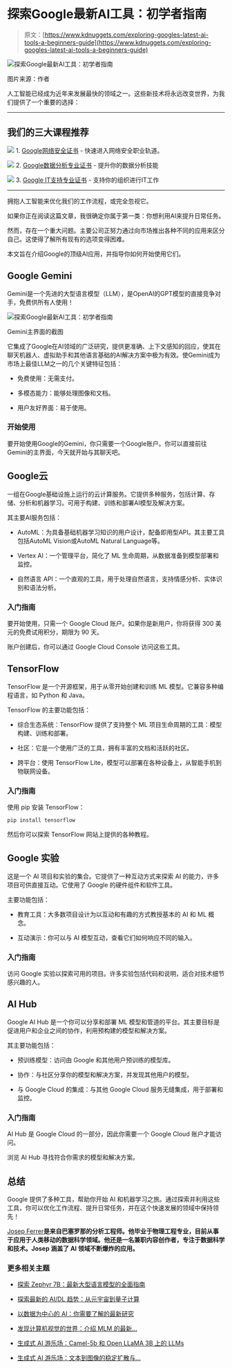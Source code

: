 # 探索Google最新AI工具：初学者指南

> 原文：[https://www.kdnuggets.com/exploring-googles-latest-ai-tools-a-beginners-guide](https://www.kdnuggets.com/exploring-googles-latest-ai-tools-a-beginners-guide)

![探索Google最新AI工具：初学者指南](../Images/a0fb237ea53b3591524e3cc6d8454eb1.png)

图片来源：作者

人工智能已经成为近年来发展最快的领域之一。这些新技术将永远改变世界，为我们提供了一个重要的选择：

* * *

## 我们的三大课程推荐

![](../Images/0244c01ba9267c002ef39d4907e0b8fb.png) 1\. [Google网络安全证书](https://www.kdnuggets.com/google-cybersecurity) - 快速进入网络安全职业轨道。

![](../Images/e225c49c3c91745821c8c0368bf04711.png) 2\. [Google数据分析专业证书](https://www.kdnuggets.com/google-data-analytics) - 提升你的数据分析技能

![](../Images/0244c01ba9267c002ef39d4907e0b8fb.png) 3\. [Google IT支持专业证书](https://www.kdnuggets.com/google-itsupport) - 支持你的组织进行IT工作

* * *

拥抱人工智能来优化我们的工作流程，或完全忽视它。

如果你正在阅读这篇文章，我很确定你属于第一类：你想利用AI来提升日常任务。

然而，存在一个重大问题。主要公司正努力通过向市场推出各种不同的应用来区分自己。这使得了解所有现有的选项变得困难。

本文旨在介绍Google的顶级AI应用，并指导你如何开始使用它们。

## Google Gemini

Gemini是一个先进的大型语言模型（LLM），是OpenAI的GPT模型的直接竞争对手，免费供所有人使用！

![探索Google最新AI工具：初学者指南](../Images/9d3c275d0504e69f425312775aff4ddf.png)

Gemini主界面的截图

它集成了Google在AI领域的广泛研究，提供更准确、上下文感知的回应，使其在聊天机器人、虚拟助手和其他语言基础的AI解决方案中极为有效。使Gemini成为市场上最佳LLM之一的几个关键特征包括：

+   免费使用：无需支付。

+   多模态能力：能够处理图像和文档。

+   用户友好界面：易于使用。

### 开始使用

要开始使用Google的Gemini，你只需要一个Google账户。你可以直接前往Gemini的主界面，今天就开始与其聊天吧。

## Google云

一组在Google基础设施上运行的云计算服务。它提供多种服务，包括计算、存储、分析和机器学习。可用于构建、训练和部署AI模型及解决方案。

其主要AI服务包括：

+   AutoML：为具备基础机器学习知识的用户设计，配备即用型API。其主要工具包括AutoML Vision或AutoML Natural Language等。

+   Vertex AI：一个管理平台，简化了 ML 生命周期，从数据准备到模型部署和监控。

+   自然语言 API：一个直观的工具，用于处理自然语言，支持情感分析、实体识别和语法分析。

### 入门指南

要开始使用，只需一个 Google Cloud 账户。如果你是新用户，你将获得 300 美元的免费试用积分，期限为 90 天。

账户创建后，你可以通过 Google Cloud Console 访问这些工具。

## TensorFlow

TensorFlow 是一个开源框架，用于从零开始创建和训练 ML 模型。它兼容多种编程语言，如 Python 和 Java。

TensorFlow 的主要功能包括：

+   综合生态系统：TensorFlow 提供了支持整个 ML 项目生命周期的工具：模型构建、训练和部署。

+   社区：它是一个使用广泛的工具，拥有丰富的文档和活跃的社区。

+   跨平台：使用 TensorFlow Lite，模型可以部署在各种设备上，从智能手机到物联网设备。

### 入门指南

使用 pip 安装 TensorFlow：

```py
pip install tensorflow
```

然后你可以探索 TensorFlow 网站上提供的各种教程。

## Google 实验

这是一个 AI 项目和实验的集合。它提供了一种互动方式来探索 AI 的能力，许多项目可供直接互动。它使用了 Google 的硬件组件和软件工具。

主要功能包括：

+   教育工具：大多数项目设计为以互动和有趣的方式教授基本的 AI 和 ML 概念。

+   互动演示：你可以与 AI 模型互动，查看它们如何响应不同的输入。

### 入门指南

访问 Google 实验以探索可用的项目。许多实验包括代码和说明，适合对技术细节感兴趣的人。

## AI Hub

Google AI Hub 是一个你可以分享和部署 ML 模型和管道的平台。其主要目标是促进用户和企业之间的协作，利用预构建的模型和解决方案。

其主要功能包括：

+   预训练模型：访问由 Google 和其他用户预训练的模型库。

+   协作：与社区分享你的模型和解决方案，并发现其他用户的模型。

+   与 Google Cloud 的集成：与其他 Google Cloud 服务无缝集成，用于部署和监控。

### 入门指南

AI Hub 是 Google Cloud 的一部分，因此你需要一个 Google Cloud 账户才能访问。

浏览 AI Hub 寻找符合你需求的模型和解决方案。

## 总结

Google 提供了多种工具，帮助你开始 AI 和机器学习之旅。通过探索并利用这些工具，你可以优化工作流程、提升日常任务，并在这个快速发展的领域中保持领先！

**[](https://www.linkedin.com/in/josep-ferrer-sanchez/)**[Josep Ferrer](https://www.linkedin.com/in/josep-ferrer-sanchez)**是来自巴塞罗那的分析工程师。他毕业于物理工程专业，目前从事于应用于人类移动的数据科学领域。他还是一名兼职内容创作者，专注于数据科学和技术。Josep 涵盖了 AI 领域不断爆炸的应用。**

### 更多相关主题

+   [探索 Zephyr 7B：最新大型语言模型的全面指南](https://www.kdnuggets.com/exploring-the-zephyr-7b-a-comprehensive-guide-to-the-latest-large-language-model)

+   [探索最新的 AI/DL 趋势：从元宇宙到量子计算](https://www.kdnuggets.com/2023/07/exploring-latest-trends-aidl-metaverse-quantum-computing.html)

+   [以数据为中心的 AI：你需要了解的最新研究](https://www.kdnuggets.com/2022/02/datacentric-ai-latest-research-need-know.html)

+   [发现计算机视觉的世界：介绍 MLM 的最新…](https://www.kdnuggets.com/2024/01/mlm-discover-the-world-of-computer-vision-ebook)

+   [生成式 AI 游乐场：Camel-5b 和 Open LLaMA 3B 上的 LLMs](https://www.kdnuggets.com/2024/02/intel-generative-ai-playground-llms-with-camel-5b-and-open-llama-3b)

+   [生成式 AI 游乐场：文本到图像的稳定扩散与…](https://www.kdnuggets.com/2024/02/intel-generative-ai-playground-text-to-image-stable-diffusion)

